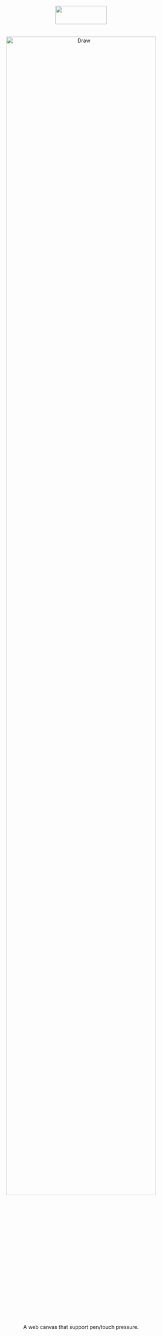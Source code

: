 <p align="center">
  <img src="http://svgur.com/i/j9.svg" height="50" width="140">
  <br><br><br>

  <a href="http://www.amoshydra.com/app/draw">
    <img alt="Draw" src="http://i.imgur.com/esy0Ia8.png" width="90%">
  </a><br>
  A web canvas that support pen/touch pressure.
</p>
